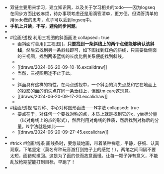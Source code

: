 - 双链主要用来学习，建立知识网，以及关于学习相关的todo——因为logseq在同步方面比较麻烦，待办事项考虑还是用滴答清单，更方便。但滴答清单的用todo做的思考，点子可以丢到logseq中。
- **手机上只读，不写，避免同步问题**。
-
- #绘画/透视 利用三视图的斜面画法
  collapsed:: true
	- 画斜面时善用[[三视图]]，**只要找到一条斜线上的两个点便能够确认该斜线**，然后去找到另一条斜线即可，如下图找到红色的斜线，只需要做侧面的三视图，找到两条蓝线的长度比例关系便能找到斜线。
	-
	- [[draws/2024-06-20-09-10-16.excalidraw]]
	- 当然，三视图用途不止于此。
	-
	- 斜面具有这样的特性，在两点透视中，一个斜面的消失点总和它在地面上的投影的面的消失点在同一条垂线上，但谁tm care这玩意。
	- [[draws/2024-06-20-09-17-20.excalidraw]]
	-
- #绘画/透视 轴对称、中心对称图形画法——N字法
  collapsed:: true
	- 要点在于，对任何一个要找对称的点，本质上就是找到它的x，y坐标分量（以对角线上的点的形式），然后利用对角线的性质，然后找到对称后的分量，N字法就是如此——
	- [[draws/2024-06-20-09-27-45.excalidraw]]
-
- #trick #绘画/线条 画线条时，要悠哉地画，带着某种禅意，平静，仔细、认真观察，下笔坚定（莫名有种玩音游打到拍子上的感觉！），两笔之间间隔不要太短，画错就撤回。这是为了画的快而故意画慢。让每一颗子弹有意义，不能乱放枪期望能打到目标，早跑了！
-